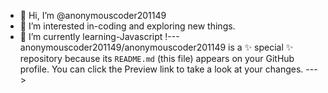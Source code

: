 - 👋 Hi, I’m @anonymouscoder201149
- 👀 I’m interested in-coding and exploring new things.
- 🌱 I’m currently learning-Javascript
  !---
anonymouscoder201149/anonymouscoder201149 is a ✨ special ✨ repository because its `README.md` (this file) appears on your GitHub profile.
You can click the Preview link to take a look at your changes.
--->
